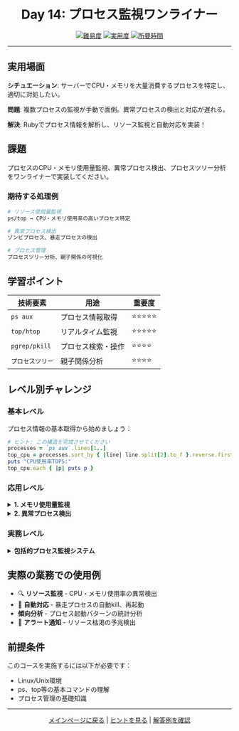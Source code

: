 <div align="center">

# Day 14: プロセス監視ワンライナー

[![難易度](https://img.shields.io/badge/難易度-中級-orange?style=flat-square)](#)
[![実用度](https://img.shields.io/badge/実用度-⭐⭐⭐⭐-yellow?style=flat-square)](#)
[![所要時間](https://img.shields.io/badge/所要時間-35分-blue?style=flat-square)](#)

</div>

---

## 実用場面

**シチュエーション**: サーバーでCPU・メモリを大量消費するプロセスを特定し、適切に対処したい。

**問題**: 複数プロセスの監視が手動で面倒。異常プロセスの検出と対応が遅れる。

**解決**: Rubyでプロセス情報を解析し、リソース監視と自動対応を実装！

## 課題

プロセスのCPU・メモリ使用量監視、異常プロセス検出、プロセスツリー分析をワンライナーで実装してください。

### 期待する処理例
```bash
# リソース使用量監視
ps/top → CPU・メモリ使用率の高いプロセス特定

# 異常プロセス検出
ゾンビプロセス、暴走プロセスの検出

# プロセス管理
プロセスツリー分析、親子関係の可視化
```

## 学習ポイント

| 技術要素 | 用途 | 重要度 |
|----------|------|--------|
| `ps aux` | プロセス情報取得 | ⭐⭐⭐⭐⭐ |
| `top/htop` | リアルタイム監視 | ⭐⭐⭐⭐⭐ |
| `pgrep/pkill` | プロセス検索・操作 | ⭐⭐⭐⭐ |
| `プロセスツリー` | 親子関係分析 | ⭐⭐⭐⭐ |

## レベル別チャレンジ

### 基本レベル
プロセス情報の基本取得から始めましょう：

```ruby
# ヒント: この構造を完成させてください
processes = `ps aux`.lines[1..]
top_cpu = processes.sort_by { |line| line.split[2].to_f }.reverse.first(5)
puts "CPU使用率TOP5:"
top_cpu.each { |p| puts p }
```

### 応用レベル

<details>
<summary><strong>1. メモリ使用量監視</strong></summary>

```ruby
# メモリ使用率の高いプロセスを検出
processes = `ps aux`.lines[1..]
high_memory = processes.select { |line| line.split[3].to_f > 10.0 }
```

</details>

<details>
<summary><strong>2. 異常プロセス検出</strong></summary>

```ruby
# ゾンビプロセスや異常状態のプロセスを検出
zombie_processes = `ps aux`.lines.select { |line| line.include?("<defunct>") || line.include?("Z") }
```

</details>

### 実務レベル

<details>
<summary><strong>包括的プロセス監視システム</strong></summary>

リソース監視、異常検出、プロセスツリー分析、自動対応アクションを統合した監視システムを1行で実装。

</details>

## 実際の業務での使用例

- 🔍 **リソース監視** - CPU・メモリ使用率の異常検出
- 🔄 **自動対応** - 暴走プロセスの自動kill、再起動
- **傾向分析** - プロセス起動パターンの統計分析
- 🚨 **アラート通知** - リソース枯渇の予兆検出

## 前提条件

このコースを実施するには以下が必要です：

- Linux/Unix環境
- ps、top等の基本コマンドの理解
- プロセス管理の基礎知識

---

<div align="center">

[メインページに戻る](../../../README.md) | [ヒントを見る](hints.md) | [解答例を確認](solution.rb)

</div>
